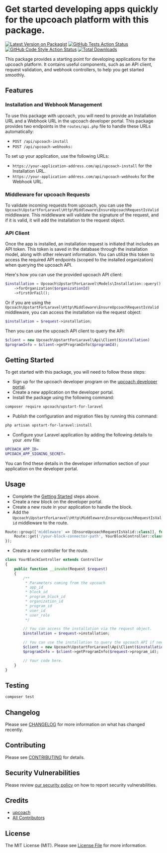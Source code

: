 # Get started developing apps quickly for the upcoach platform with this package.

[![Latest Version on Packagist](https://img.shields.io/packagist/v/upcoach/upstart-for-laravel.svg?style=flat-square)](https://packagist.org/packages/upcoach/upstart-for-laravel)
[![GitHub Tests Action Status](https://img.shields.io/github/actions/workflow/status/upcoach/upstart-for-laravel/run-tests.yml?branch=main&label=tests&style=flat-square)](https://github.com/upcoach/upstart-for-laravel/actions?query=workflow%3Arun-tests+branch%3Amain)
[![GitHub Code Style Action Status](https://img.shields.io/github/actions/workflow/status/upcoach/upstart-for-laravel/fix-php-code-style-issues.yml?branch=main&label=code%20style&style=flat-square)](https://github.com/upcoach/upstart-for-laravel/actions?query=workflow%3A"Fix+PHP+code+style+issues"+branch%3Amain)
[![Total Downloads](https://img.shields.io/packagist/dt/upcoach/upstart-for-laravel.svg?style=flat-square)](https://packagist.org/packages/upcoach/upstart-for-laravel)

This package provides a starting point for developing applications for the upcoach platform. It contains useful components, such as an API client, request validation, and webhook controllers, to help you get started smoothly.

## Features

### Installation and Webhook Management

To use this package with upcoach, you will need to provide an Installation URL and a Webhook URL in the upcoach developer portal.
This package provides two endpoints in the `routes/api.php` file to handle these URLs automatically:

- `POST /api/upcoach-install` 
- `POST /api/upcoach-webhooks:`

To set up your application, use the following URLs:

- `https://your-application-address.com/api/upcoach-install` for the Installation URL.
- `https://your-application-address.com/api/upcoach-webhooks` for the Webhook URL.

### Middleware for upcoach Requests 

To validate incoming requests from upcoach, you can use the `Upcoach\UpstartForLaravel\Http\Middleware\EnsureUpcoachRequestIsValid` middleware. This middleware will validate the signature of the request, and if it is valid, it will add the installation to the request object.

### API Client

Once the app is installed, an installation request is initiated that includes an API token. This token is saved in the database through the installation model, along with other relevant information. You can utilize this token to access the required API endpoints (scoped to the installed organization) when querying the upcoach API.

Here's how you can use the provided upcoach API client:

```php
$installation = Upcoach\UpstartForLaravel\Models\Installation::query()
    ->forOrganization($organizationId)
    ->firstOrFail();
```

Or if you are using the `Upcoach\UpstartForLaravel\Http\Middleware\EnsureUpcoachRequestIsValid` middleware, you can access the installation via the request object:

```php
$installation = $request->installation;
```

Then you can use the upcoach API client to query the API:

```php
$client = new Upcoach\UpstartForLaravel\Api\Client($installation)
$programInfo = $client->getProgramInfo($programId);
```

## Getting Started

To get started with this package, you will need to follow these steps:

- Sign up for the upcoach developer program on the [upcoach developer portal](https://developers.upcoach.com).
- Create a new application on the developer portal.
- Install the package using the following command:
```bash
composer require upcoach/upstart-for-laravel
```
- Publish the configuration and migration files by running this command:
```bash
php artisan upstart-for-laravel:install
```
- Configure your Laravel application by adding the following details to your .env file:
```bash
UPCOACH_APP_ID=
UPCOACH_APP_SIGNING_SECRET=
```
You can find these details in the developer information section of your application on the developer portal.

## Usage

- Complete the [Getting Started](#getting-started) steps above.
- Create a new block on the developer portal.
- Create a new route in your application to handle the block.
- Add the `Upcoach\UpstartForLaravel\Http\Middleware\EnsureUpcoachRequestIsValid` middleware to the route.
```php
Route::group(['middleware' => [EnsureUpcoachRequestIsValid::class]], function () {
    Route::get('/your-block-connector-path', YourBlockController::class);
});
```
- Create a new controller for the route.
```php
class YourBlockController extends Controller
{
    public function __invoke(Request $request)
    {
        /**
         * Parameters coming from the upcoach
         * app_id
         * block_id
         * program_block_id
         * organization_id
         * program_id
         * user_id
         * user_role
         */

        // You can access the installation via the request object.
        $installation = $request->installation;

        // You can use the installation to query the upcoach API if needed.
        $client = new Upcoach\UpstartForLaravel\Api\Client($installation);
        $programInfo = $client->getProgramInfo($request->program_id);

        // Your code here.
    }
}
```

## Testing

```bash
composer test
```

## Changelog

Please see [CHANGELOG](CHANGELOG.md) for more information on what has changed recently.

## Contributing

Please see [CONTRIBUTING](CONTRIBUTING.md) for details.

## Security Vulnerabilities

Please review [our security policy](../../security/policy) on how to report security vulnerabilities.

## Credits

- [upcoach](https://github.com/upcoach)
- [All Contributors](../../contributors)

## License

The MIT License (MIT). Please see [License File](LICENSE.md) for more information.
